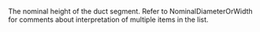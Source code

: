 ﻿The nominal height of the duct segment. Refer to NominalDiameterOrWidth for comments about interpretation of multiple items in the list.
